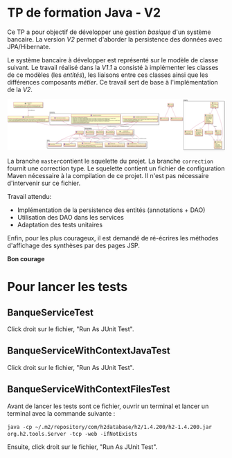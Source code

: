 # TP de formation Java - V2

Ce TP a pour objectif de développer une gestion *basique* d'un système bancaire. La version *V2* permet d'aborder la persistence des données
avec JPA/Hibernate.

Le système bancaire à développer est représenté sur le modèle de classe suivant. Le travail réalisé dans la *V1.1* a consisté à implémenter 
les classes de ce modèles (les *entités*), les liaisons entre ces classes ainsi que les différences composants *métier*. Ce travail sert de 
base à l'implémentation de la *V2*.

![Modele de classe](./modele.png)

La branche `master`contient le squelette du projet. La branche `correction` fournit une correction type. Le squelette contient un fichier de configuration Maven nécessaire à la compilation de ce projet. Il n'est pas nécessaire d'intervenir sur ce fichier.

Travail attendu:
- Implémentation de la persistence des entités (annotations + DAO)
- Utilisation des DAO dans les services
- Adaptation des tests unitaires

Enfin, pour les plus courageux, il est demandé de ré-écrires les méthodes d'affichage des synthèses par des pages JSP.

**Bon courage**

# Pour lancer les tests

## BanqueServiceTest

Click droit sur le fichier, "Run As JUnit Test".

## BanqueServiceWithContextJavaTest

Click droit sur le fichier, "Run As JUnit Test".

## BanqueServiceWithContextFilesTest

Avant de lancer les tests sont ce fichier, ouvrir un terminal et lancer un terminal
avec la commande suivante :

```shell
java -cp ~/.m2/repository/com/h2database/h2/1.4.200/h2-1.4.200.jar org.h2.tools.Server -tcp -web -ifNotExists
```

Ensuite, click droit sur le fichier, "Run As JUnit Test".
